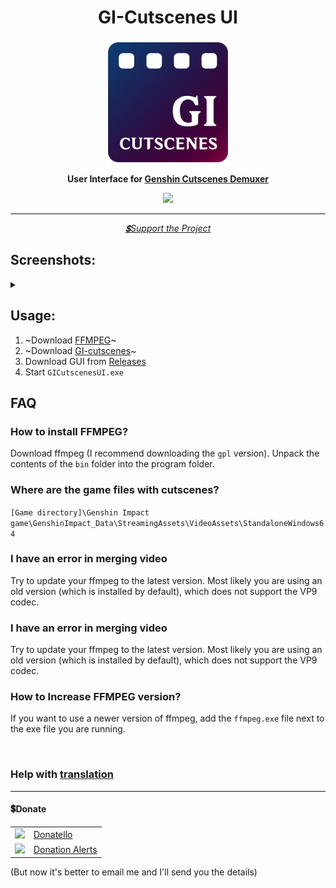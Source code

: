 <h1 align="center">GI-Cutscenes UI</h1>

<p align="center">
    <img src="github/images/icons/UI/ui-1.png" height="200px" align="center">
</p>
<p align="center">
    <strong> User Interface for <a href="https://github.com/ToaHartor/GI-cutscenes">Genshin Cutscenes Demuxer</a></strong>
</p>
<p align="center">
    <img src="https://shields.io/badge/version-v0.5.0-blue">
</p>
<hr>
<p align="center">
    <i><a href="#donate">💲Support the Project</a></i>
</p>

## Screenshots:
<details>
  <summary></summary>
  <img src="github/images/main.png" width="550px">
  <img src="github/images/settings.png" width="550px">
  <img src="github/images/animation_low.gif">
</details>

## Usage:
1. ~Download [FFMPEG](https://github.com/BtbN/FFmpeg-Builds/releases)~
2. ~Download [GI-cutscenes](https://github.com/ToaHartor/GI-cutscenes/releases)~
3. Download GUI from [Releases](https://github.com/SuperZombi/GICutscenesUI/releases)
4. Start ```GICutscenesUI.exe```
   
## FAQ

### How to install FFMPEG?
Download ffmpeg (I recommend downloading the `gpl` version). Unpack the contents of the `bin` folder into the program folder.

### Where are the game files with cutscenes?
`[Game directory]\Genshin Impact game\GenshinImpact_Data\StreamingAssets\VideoAssets\StandaloneWindows64`

### I have an error in merging video
Try to update your ffmpeg to the latest version. Most likely you are using an old version (which is installed by default), which does not support the VP9 codec.

### I have an error in merging video
Try to update your ffmpeg to the latest version. Most likely you are using an old version (which is installed by default), which does not support the VP9 codec.

### How to Increase FFMPEG version?
If you want to use a newer version of ffmpeg, add the `ffmpeg.exe` file next to the exe file you are running.

<br>

### Help with <a href="translations.md">translation</a>

<hr>

#### 💲Donate
<table>
  <tr>
    <td>
       <img width="18px" src="https://www.google.com/s2/favicons?domain=https://donatello.to&sz=256">
    </td>
    <td>
      <a href="https://donatello.to/super_zombi">Donatello</a>
    </td>
  </tr>
  <tr>
    <td>
       <img width="18px" src="https://www.google.com/s2/favicons?domain=https://www.donationalerts.com&sz=256">
    </td>
    <td>
      <a href="https://www.donationalerts.com/r/super_zombi">Donation Alerts</a>
    </td>
  </tr>
</table>

(But now it's better to email me and I'll send you the details)
